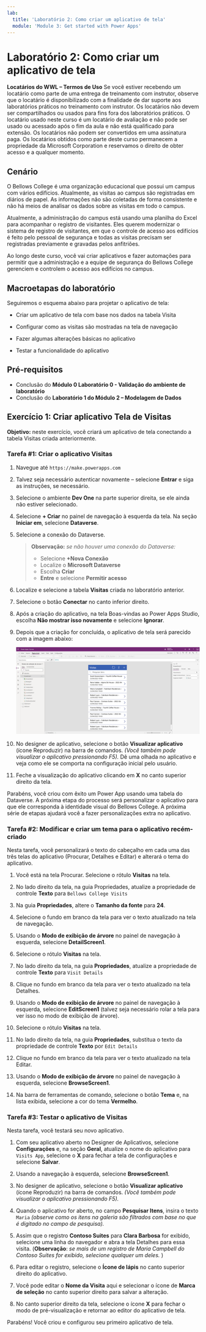 ```yaml
---
lab:
  title: 'Laboratório 2: Como criar um aplicativo de tela'
  module: 'Module 3: Get started with Power Apps'
---
```


# Laboratório 2: Como criar um aplicativo de tela

**Locatários do WWL – Termos de Uso** Se você estiver recebendo um locatário como parte de uma entrega de treinamento com instrutor, observe que o locatário é disponibilizado com a finalidade de dar suporte aos laboratórios práticos no treinamento com instrutor. Os locatários não devem ser compartilhados ou usados para fins fora dos laboratórios práticos. O locatário usado neste curso é um locatário de avaliação e não pode ser usado ou acessado após o fim da aula e não está qualificado para extensão. Os locatários não podem ser convertidos em uma assinatura paga. Os locatários obtidos como parte deste curso permanecem a propriedade da Microsoft Corporation e reservamos o direito de obter acesso e a qualquer momento. 

## Cenário

O Bellows College é uma organização educacional que possui um campus com vários edifícios. Atualmente, as visitas ao campus são registradas em diários de papel. As informações não são coletadas de forma consistente e não há meios de analisar os dados sobre as visitas em todo o campus.

Atualmente, a administração do campus está usando uma planilha do Excel para acompanhar o registro de visitantes. Eles querem modernizar o sistema de registro de visitantes, em que o controle de acesso aos edifícios é feito pelo pessoal de segurança e todas as visitas precisam ser registradas previamente e gravadas pelos anfitriões.

Ao longo deste curso, você vai criar aplicativos e fazer automações para permitir que a administração e a equipe de segurança do Bellows College gerenciem e controlem o acesso aos edifícios no campus.


## Macroetapas do laboratório

Seguiremos o esquema abaixo para projetar o aplicativo de tela:

- Criar um aplicativo de tela com base nos dados na tabela Visita

- Configurar como as visitas são mostradas na tela de navegação

- Fazer algumas alterações básicas no aplicativo

- Testar a funcionalidade do aplicativo

## Pré-requisitos

- Conclusão do **Módulo 0 Laboratório 0 - Validação do ambiente de laboratório**
- Conclusão do **Laboratório 1 do Módulo 2 – Modelagem de Dados**


## Exercício 1: Criar aplicativo Tela de Visitas

**Objetivo:** neste exercício, você criará um aplicativo de tela conectando a tabela Visitas criada anteriormente.


### Tarefa \#1: Criar o aplicativo Visitas

1.  Navegue até `https://make.powerapps.com`

2.  Talvez seja necessário autenticar novamente – selecione **Entrar** e siga as instruções, se necessário.

3.  Selecione o ambiente **Dev One** na parte superior direita, se ele ainda não estiver selecionado.

4.  Selecione **+ Criar** no painel de navegação à esquerda da tela. Na seção **Iniciar em**, selecione **Dataverse**.

5.  Selecione a conexão do Dataverse.

    > **Observação:** *se não houver uma conexão do Dataverse:*
    > - Selecione **+Nova Conexão**
    > - Localize o **Microsoft Dataverse**
    > - Escolha **Criar**
    > - **Entre** e selecione **Permitir acesso**

6.  Localize e selecione a tabela **Visitas** criada no laboratório anterior.

7.  Selecione o botão **Conectar** no canto inferior direito.

8.  Após a criação do aplicativo, na tela Boas-vindas ao Power Apps Studio, escolha **Não mostrar isso novamente** e selecione **Ignorar**.

9.  Depois que a criação for concluída, o aplicativo de tela será parecido com a imagem abaixo:

    ![Aplicativo de tela criado com base nos dados de Visita.](media/2-canvas-app-from-data.png)

10.  No designer de aplicativo, selecione o botão **Visualizar aplicativo** (ícone Reproduzir) na barra de comandos. *(Você também pode visualizar o aplicativo pressionando F5).* Dê uma olhada no aplicativo e veja como ele se comporta na configuração inicial pelo usuário.

11. Feche a visualização do aplicativo clicando em **X** no canto superior direito da tela.

Parabéns, você criou com êxito um Power App usando uma tabela do Dataverse. A próxima etapa do processo será personalizar o aplicativo para que ele corresponda à identidade visual do Bellows College. A próxima série de etapas ajudará você a fazer personalizações extra no aplicativo.


### Tarefa \#2: Modificar e criar um tema para o aplicativo recém-criado

Nesta tarefa, você personalizará o texto do cabeçalho em cada uma das três telas do aplicativo (Procurar, Detalhes e Editar) e alterará o tema do aplicativo. 

1.  Você está na tela Procurar. Selecione o rótulo **Visitas** na tela.

1.  No lado direito da tela, na guia Propriedades, atualize a propriedade de controle **Texto** para `Bellows College Visits`

1.  Na guia **Propriedades**, altere o **Tamanho da fonte** para **24**. 

1.  Selecione o fundo em branco da tela para ver o texto atualizado na tela de navegação. 

1.  Usando o **Modo de exibição de árvore** no painel de navegação à esquerda, selecione **DetailScreen1**. 

1.  Selecione o rótulo **Visitas** na tela.

1.  No lado direito da tela, na guia **Propriedades**, atualize a propriedade de controle **Texto** para `Visit Details`

1.  Clique no fundo em branco da tela para ver o texto atualizado na tela Detalhes.

1.  Usando o **Modo de exibição de árvore** no painel de navegação à esquerda, selecione **EditScreen1** (talvez seja necessário rolar a tela para ver isso no modo de exibição de árvore).

1.  Selecione o rótulo **Visitas** na tela.

1.  No lado direito da tela, na guia **Propriedades**, substitua o texto da propriedade de controle **Texto** por `Edit Details`

1.  Clique no fundo em branco da tela para ver o texto atualizado na tela Editar.

1.  Usando o **Modo de exibição de árvore** no painel de navegação à esquerda, selecione **BrowseScreen1**.

1.  Na barra de ferramentas de comando, selecione o botão **Tema** e, na lista exibida, selecione a cor do tema **Vermelho**.


### Tarefa \#3: Testar o aplicativo de Visitas

Nesta tarefa, você testará seu novo aplicativo.

1.  Com seu aplicativo aberto no Designer de Aplicativos, selecione **Configurações** e, na seção **Geral**, atualize o nome do aplicativo para `Visits App`, selecione o **X** para fechar a tela de configurações e selecione **Salvar**.

2.  Usando a navegação à esquerda, selecione **BrowseScreen1**.

3.  No designer de aplicativo, selecione o botão **Visualizar aplicativo** (ícone Reproduzir) na barra de comandos. *(Você também pode visualizar o aplicativo pressionando F5).*

4.  Quando o aplicativo for aberto, no campo **Pesquisar Itens**, insira o texto `Maria`
     *(observe como os itens na galeria são filtrados com base no que é digitado no campo de pesquisa).*

5.  Assim que o registro **Contoso Suites** para **Clara Barbosa** for exibido, selecione uma linha do navegador e abra a tela Detalhes para essa visita. (**Observação**: *se mais de um registro de Maria Campbell do Contoso Suites for exibido, selecione qualquer um deles.* )

6.  Para editar o registro, selecione o **Ícone de lápis** no canto superior direito do aplicativo.

7.  Você pode editar o **Nome da Visita** aqui e selecionar o ícone de **Marca de seleção** no canto superior direito para salvar a alteração.

8.  No canto superior direito da tela, selecione o ícone **X** para fechar o modo de pré-visualização e retornar ao editor do aplicativo de tela.

Parabéns! Você criou e configurou seu primeiro aplicativo de tela.

